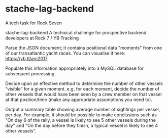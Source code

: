 # stache-lag-backend
A tech task for Rock Seven

stache-lag-backend
A technical challenge for prospective backend developers at Rock 7 / YB Tracking

Parse the JSON document; it contains positional data "moments" from one of our transatlantic yacht races. You can visualise it here: https://yb.tl/arc2017

Populate this information appropriately into a MySQL database for subsequent processing.

Decide upon an effective method to determine the number of other vessels “visible” for a given moment. e.g. for each moment, decide the number of other vessels that would have been seen by a crew member on that vessel at that position/time (make any appropriate assumptions you need to).

Output a summary table showing average number of sightings per vessel, per day. For example, it should be possible to make conclusions such as "On day 6 of the rally, a vessel is likely to see 5 other vessels during the day" and "On the day before they finish, a typical vessel is likely to see 4 other vessels".
